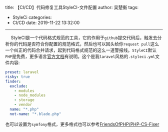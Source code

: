 title: 【CI/CD】代码修复工具StyleCI-文件配置
author: 吴楚衡
tags:
  - StyleCi
categories:
  - CI/CD
date: 2019-11-22 13:32:00
---
&emsp; StyleCI是一个代码格式规范的工具，它的作用于`github`提交代码后，触发去分析你的代码是否符合你配置的规范格式，然后也可以回头给你`request pull`这么一个纠正的代码合并请求，起到代码格式规范的这么一道警报线。`StyleCI`默认`PHP`是免费，更多语言[官方文档](https://docs.styleci.io/configuration)有说明。这个是我`laravel`风格的`.styleci.yml`文件内容:

``` yml
preset: laravel
risky: true
finder:
  exclude:
    - modules
    - node_modules
    - storage
    - vendor
  name: "*.php"
  not-name: "*.blade.php"

```
也可以设置为`symfony`格式，更多格式也可以参考[FriendsOfPHP/PHP-CS-Fixer](https://github.com/FriendsOfPHP/PHP-CS-Fixer)